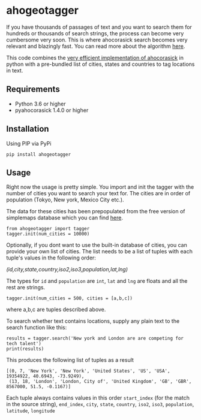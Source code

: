 # ahogeotagger

If you have thousands of passages of text and you want to search them for hundreds or thousands of search strings, the process can become very cumbersome very soon. This is where ahocorasick search becomes very relevant and blazingly fast. You can read more about the algorithm [here](https://en.wikipedia.org/wiki/Aho%E2%80%93Corasick_algorithm). 

This code combines the [very efficient implementation of ahocorasick](https://github.com/WojciechMula/pyahocorasick/) in python with a pre-bundled list of cities, states and countries to tag locations in text.

## Requirements

- Python 3.6 or higher
- pyahocorasick 1.4.0 or higher

## Installation

Using PIP via PyPi

```
pip install ahogeotagger
```

## Usage

Right now the usage is pretty simple. You import and init the tagger with the number of cities you want to search your text for. The cities are in order of population (Tokyo, New york, Mexico City etc.). 

The data for these cities has been prepopulated from the free version of simplemaps database which you can find [here](https://simplemaps.com/data/world-cities).

```
from ahogeotagger import tagger
tagger.init(num_cities = 10000)
```

Optionally, if you dont want to use the built-in database of cities, you can provide your own list of cities. The list needs to be a list of tuples with each tuple's values in the following order: 

_(id,city,state,country,iso2,iso3,population,lat,lng)_

The types for ```id``` and ```population``` are ```int```, ```lat``` and ```lng``` are floats and all the rest are strings.

```
tagger.init(num_cities = 500, cities = [a,b,c])
```

where a,b,c are tuples described above.

To search whether text contains locations, supply any plain text to the search function like this:

```
results = tagger.search('New york and London are are competing for tech talent')
print(results)
```

This produces the following list of tuples as a result
```
[(0, 7, 'New York', 'New York', 'United States', 'US', 'USA', 19354922, 40.6943, -73.9249), 
 (13, 18, 'London', 'London, City of', 'United Kingdom', 'GB', 'GBR', 8567000, 51.5, -0.1167)]
```
Each tuple always contains values in this order ```start_index``` (for the match in the source string), ```end_index```, ```city```, ```state```, ```country```, ```iso2```, ```iso3```, ```population```, ```latitude```, ```longitude```

